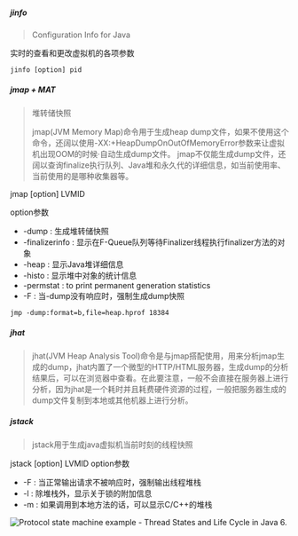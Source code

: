 ##### jinfo

> Configuration Info for Java

实时的查看和更改虚拟机的各项参数

```
jinfo [option] pid
```









##### jmap + MAT

>堆转储快照
>
>jmap(JVM Memory Map)命令用于生成heap dump文件，如果不使用这个命令，还阔以使用-XX:+HeapDumpOnOutOfMemoryError参数来让虚拟机出现OOM的时候·自动生成dump文件。
>jmap不仅能生成dump文件，还阔以查询finalize执行队列、Java堆和永久代的详细信息，如当前使用率、当前使用的是哪种收集器等。

jmap [option] LVMID

option参数

- -dump : 生成堆转储快照
- -finalizerinfo : 显示在F-Queue队列等待Finalizer线程执行finalizer方法的对象
- -heap : 显示Java堆详细信息
- -histo : 显示堆中对象的统计信息
- -permstat : to print permanent generation statistics
- -F : 当-dump没有响应时，强制生成dump快照

```
jmp -dump:format=b,file=heap.hprof 18384
```



##### jhat

>jhat(JVM Heap Analysis Tool)命令是与jmap搭配使用，用来分析jmap生成的dump，jhat内置了一个微型的HTTP/HTML服务器，生成dump的分析结果后，可以在浏览器中查看。在此要注意，一般不会直接在服务器上进行分析，因为jhat是一个耗时并且耗费硬件资源的过程，一般把服务器生成的dump文件复制到本地或其他机器上进行分析。





##### jstack

> jstack用于生成java虚拟机当前时刻的线程快照

jstack [option] LVMID
option参数

- -F : 当正常输出请求不被响应时，强制输出线程堆栈
- -l : 除堆栈外，显示关于锁的附加信息
- -m : 如果调用到本地方法的话，可以显示C/C++的堆栈



![Protocol state machine example - Thread States and Life Cycle in Java 6.](https://www.uml-diagrams.org/examples/state-machine-example-java-6-thread-states.png)


